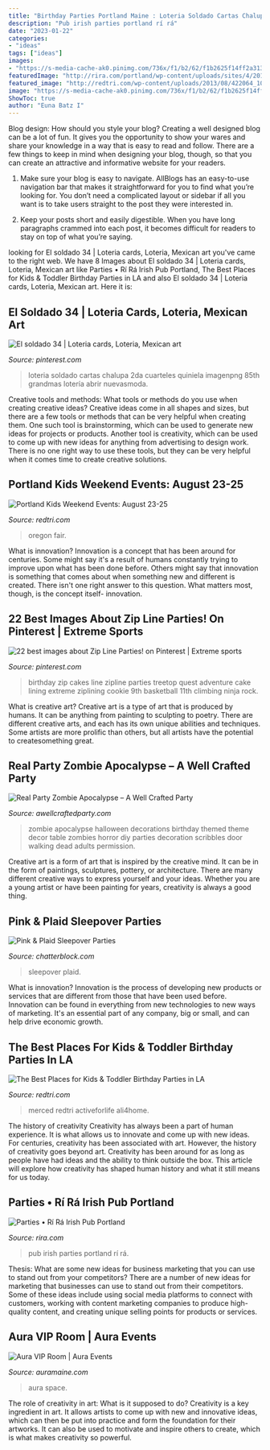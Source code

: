 ```yaml
---
title: "Birthday Parties Portland Maine : Loteria Soldado Cartas Chalupa 2da Cuarteles Quiniela Imagenpng 85th Grandmas Lotería Abrir Nuevasmoda"
description: "Pub irish parties portland rí rá"
date: "2023-01-22"
categories:
- "ideas"
tags: ["ideas"]
images:
- "https://s-media-cache-ak0.pinimg.com/736x/f1/b2/62/f1b2625f14ff2a313b13f0a24764c1de.jpg"
featuredImage: "http://rira.com/portland/wp-content/uploads/sites/4/2016/03/partiesBanner_v2_1375x816.jpg"
featured_image: "http://redtri.com/wp-content/uploads/2013/08/422064_10150593613174309_317894962_n.jpg"
image: "https://s-media-cache-ak0.pinimg.com/736x/f1/b2/62/f1b2625f14ff2a313b13f0a24764c1de.jpg"
ShowToc: true
author: "Euna Batz I"
---
```



Blog design: How should you style your blog?
Creating a well designed blog can be a lot of fun. It gives you the opportunity to show your wares and share your knowledge in a way that is easy to read and follow. There are a few things to keep in mind when designing your blog, though, so that you can create an attractive and informative website for your readers.
1. Make sure your blog is easy to navigate. AllBlogs has an easy-to-use navigation bar that makes it straightforward for you to find what you’re looking for. You don’t need a complicated layout or sidebar if all you want is to take users straight to the post they were interested in.

2. Keep your posts short and easily digestible. When you have long paragraphs crammed into each post, it becomes difficult for readers to stay on top of what you’re saying.

	

		
looking for El soldado 34 | Loteria cards, Loteria, Mexican art you've came to the right web. We have 8 Images about El soldado 34 | Loteria cards, Loteria, Mexican art like Parties • Rí Rá Irish Pub Portland, The Best Places for Kids &amp; Toddler Birthday Parties in LA and also El soldado 34 | Loteria cards, Loteria, Mexican art. Here it is:
		
    
## El Soldado 34 | Loteria Cards, Loteria, Mexican Art

<img loading=lazy src="https://i.pinimg.com/736x/75/d9/70/75d9701b0855da073008bf549d3580c5.jpg" onerror="this.onerror=null;this.src='https://tse1.mm.bing.net/th?id=OIP.c9mQPMqCxnEAfUvbp-SOhgHaLt&amp;pid=15.1';" alt="El soldado 34 | Loteria cards, Loteria, Mexican art">

_Source: pinterest.com_

>loteria soldado cartas chalupa 2da cuarteles quiniela imagenpng 85th grandmas lotería abrir nuevasmoda. 

	

Creative tools and methods: What tools or methods do you use when creating creative ideas?
Creative ideas come in all shapes and sizes, but there are a few tools or methods that can be very helpful when creating them. One such tool is brainstorming, which can be used to generate new ideas for projects or products. Another tool is creativity, which can be used to come up with new ideas for anything from advertising to design work. There is no one right way to use these tools, but they can be very helpful when it comes time to create creative solutions.

    
## Portland Kids Weekend Events: August 23-25

<img loading=lazy src="http://redtri.com/wp-content/uploads/2013/08/422064_10150593613174309_317894962_n.jpg" onerror="this.onerror=null;this.src='https://tse4.mm.bing.net/th?id=OIP.-ecLLJ1T4NkgKtcJmLmwvQHaE7&amp;pid=15.1';" alt="Portland Kids Weekend Events: August 23-25">

_Source: redtri.com_

>oregon fair. 

	

What is innovation?
Innovation is a concept that has been around for centuries. Some might say it's a result of humans constantly trying to improve upon what has been done before. Others might say that innovation is something that comes about when something new and different is created. There isn't one right answer to this question. What matters most, though, is the concept itself- innovation.

    
## 22 Best Images About Zip Line Parties! On Pinterest | Extreme Sports

<img loading=lazy src="https://s-media-cache-ak0.pinimg.com/736x/f1/b2/62/f1b2625f14ff2a313b13f0a24764c1de.jpg" onerror="this.onerror=null;this.src='https://tse2.mm.bing.net/th?id=OIP.Oqq9QCTV-4PvXbwaBOzT4AHaJ4&amp;pid=15.1';" alt="22 best images about Zip Line Parties! on Pinterest | Extreme sports">

_Source: pinterest.com_

>birthday zip cakes line zipline parties treetop quest adventure cake lining extreme ziplining cookie 9th basketball 11th climbing ninja rock. 

	

What is creative art?
Creative art is a type of art that is produced by humans. It can be anything from painting to sculpting to poetry. There are different creative arts, and each has its own unique abilities and techniques. Some artists are more prolific than others, but all artists have the potential to createsomething great.

    
## Real Party Zombie Apocalypse – A Well Crafted Party

<img loading=lazy src="http://2.bp.blogspot.com/-kIkEDK7VLZA/UIBUprfAshI/AAAAAAAAFCk/3flI2v9Aqd0/s1600/partyscribbles_ZombieParty_AWCP01.jpg" onerror="this.onerror=null;this.src='https://tse2.mm.bing.net/th?id=OIP.fqSpnnYkxHj2MRjKwyfR_QHaHU&amp;pid=15.1';" alt="Real Party Zombie Apocalypse – A Well Crafted Party">

_Source: awellcraftedparty.com_

>zombie apocalypse halloween decorations birthday themed theme decor table zombies horror diy parties decoration scribbles door walking dead adults permission. 

	

Creative art is a form of art that is inspired by the creative mind. It can be in the form of paintings, sculptures, pottery, or architecture. There are many different creative ways to express yourself and your ideas. Whether you are a young artist or have been painting for years, creativity is always a good thing.

    
## Pink &amp; Plaid Sleepover Parties

<img loading=lazy src="https://media.chatterblock.com/cache/03/e5/03e55868126d50511b966eda66347eed.jpg" onerror="this.onerror=null;this.src='https://tse3.mm.bing.net/th?id=OIP.sBJ5SejlZN7Q2GBJ33vMMQHaJ4&amp;pid=15.1';" alt="Pink &amp; Plaid Sleepover Parties">

_Source: chatterblock.com_

>sleepover plaid. 

	

What is innovation?
Innovation is the process of developing new products or services that are different from those that have been used before. Innovation can be found in everything from new technologies to new ways of marketing. It's an essential part of any company, big or small, and can help drive economic growth.

    
## The Best Places For Kids &amp; Toddler Birthday Parties In LA

<img loading=lazy src="https://redtri.com/wp-content/uploads/2019/12/istock-1044553040.jpg" onerror="this.onerror=null;this.src='https://tse4.mm.bing.net/th?id=OIP.ateHagm6aJXnqXTRdJ22AgHaE7&amp;pid=15.1';" alt="The Best Places for Kids &amp; Toddler Birthday Parties in LA">

_Source: redtri.com_

>merced redtri activeforlife ali4home. 

	

The history of creativity
Creativity has always been a part of human experience. It is what allows us to innovate and come up with new ideas. For centuries, creativity has been associated with art. However, the history of creativity goes beyond art. Creativity has been around for as long as people have had ideas and the ability to think outside the box. This article will explore how creativity has shaped human history and what it still means for us today.

    
## Parties • Rí Rá Irish Pub Portland

<img loading=lazy src="http://rira.com/portland/wp-content/uploads/sites/4/2016/03/partiesBanner_v2_1375x816.jpg" onerror="this.onerror=null;this.src='https://tse1.mm.bing.net/th?id=OIP.gXmh4CjpD19lGVM1nnbuRgHaEZ&amp;pid=15.1';" alt="Parties • Rí Rá Irish Pub Portland">

_Source: rira.com_

>pub irish parties portland rí rá. 

	

Thesis: What are some new ideas for business marketing that you can use to stand out from your competitors?
There are a number of new ideas for marketing that businesses can use to stand out from their competitors. Some of these ideas include using social media platforms to connect with customers, working with content marketing companies to produce high-quality content, and creating unique selling points for products or services.

    
## Aura VIP Room | Aura Events

<img loading=lazy src="https://auramaine.com/wp-content/uploads/2020/02/Aura-Pic-6.jpg" onerror="this.onerror=null;this.src='https://tse3.mm.bing.net/th?id=OIP.iwTsaocwl5F8t9pWAz8j_QHaE8&amp;pid=15.1';" alt="Aura VIP Room | Aura Events">

_Source: auramaine.com_

>aura space. 

	

The role of creativity in art: What is it supposed to do?
Creativity is a key ingredient in art. It allows artists to come up with new and innovative ideas, which can then be put into practice and form the foundation for their artworks. It can also be used to motivate and inspire others to create, which is what makes creativity so powerful.

